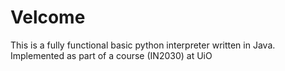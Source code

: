 # Velcome
This is a fully functional basic python interpreter written in Java. Implemented as part of a course (IN2030) at UiO
